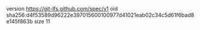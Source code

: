 version https://git-lfs.github.com/spec/v1
oid sha256:d4f53589d96222e397015600100977d41021eab02c34c5d61f6bad8e145f863b
size 11

